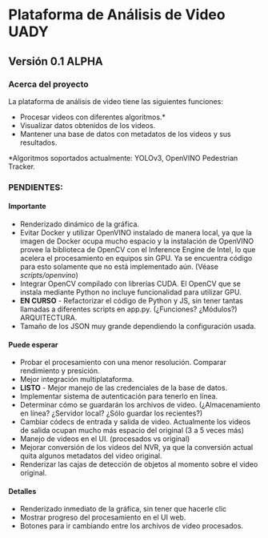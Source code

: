 # Plataforma de Análisis de Video UADY

## Versión 0.1 ALPHA

### Acerca del proyecto
La plataforma de análisis de video tiene las siguientes funciones:

- Procesar videos con diferentes algoritmos.*
- Visualizar datos obtenidos de los videos.
- Mantener una base de datos con metadatos de los videos y sus resultados.

*Algoritmos soportados actualmente: YOLOv3, OpenVINO Pedestrian Tracker.

### PENDIENTES:

#### Importante 
- Renderizado dinámico de la gráfica.
- Evitar Docker y utilizar OpenVINO instalado de manera local, ya que la imagen de Docker ocupa mucho espacio y la
instalación de OpenVINO provee la biblioteca de OpenCV con el Inference Engine de Intel, lo que acelera el procesamiento
en equipos sin GPU. Ya se encuentra código para esto solamente que no está implementado aún. (Véase *scripts/openvino*)
- Integrar OpenCV compilado con librerías CUDA. El OpenCV que se instala mediante Python no incluye funcionalidad para
utilizar GPU.
- **EN CURSO** - Refactorizar el código de Python y JS, sin tener tantas llamadas a diferentes scripts en app.py. (¿Funciones? ¿Módulos?)
ARQUITECTURA.
- Tamaño de los JSON muy grande dependiendo la configuración usada.

#### Puede esperar
- Probar el procesamiento con una menor resolución. Comparar rendimiento y presición.
- Mejor integración multiplataforma. 
- **LISTO** - Mejor manejo de las credenciales de la base de datos.
- Implementar sistema de autenticación para tenerlo en línea.
- Determinar cómo se guardarán los archivos de video. (¿Almacenamiento en línea? ¿Servidor local? 
¿Sólo guardar los recientes?)
- Cambiar códecs de entrada y salida de video. Actualmente los videos de salida ocupan mucho más espacio del original
(3 a 5 veces más)
- Manejo de videos en el UI. (procesados vs original)
- Mejorar conversión de los videos del NVR, ya que la conversión actual quita algunos metadatos del video original.
- Renderizar las cajas de detección de objetos al momento sobre el video original.

#### Detalles
- Renderizado inmediato de la gráfica, sin tener que hacerle clic
- Mostrar progreso del procesamiento en el UI web.
- Botones para ir cambiando entre los archivos de video procesados.


